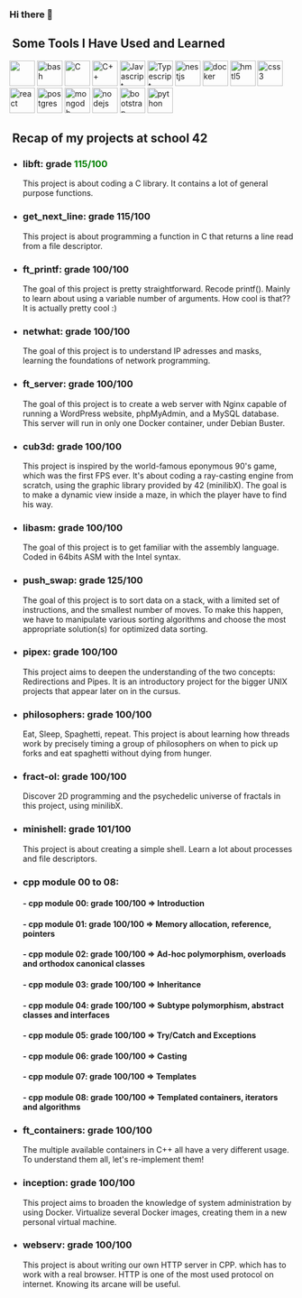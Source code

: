 ### Hi there 👋
<h2>&nbsp;Some Tools I Have Used and Learned</h2>
<p align="left">
<img src="https://cdn.jsdelivr.net/gh/devicons/devicon/icons/vscode/vscode-original-wordmark.svg" width="45" height="45"/>
<img src="https://cdn.jsdelivr.net/gh/devicons/devicon/icons/bash/bash-original.svg" alt="bash" width="45" height="45"/>
<img src="https://cdn.jsdelivr.net/gh/devicons/devicon/icons/c/c-original.svg" alt="C" width="45" height="45"/>
<img src="https://cdn.jsdelivr.net/gh/devicons/devicon/icons/cplusplus/cplusplus-original.svg" alt="C++" width="45" height="45"/>
<img src="https://cdn.jsdelivr.net/gh/devicons/devicon/icons/javascript/javascript-original.svg" alt="Javascript" width="45" height="45"/>
<img src="https://cdn.jsdelivr.net/gh/devicons/devicon/icons/typescript/typescript-original.svg" alt="Typescript" width="45" height="45"/>
<img src="https://cdn.jsdelivr.net/gh/devicons/devicon/icons/nestjs/nestjs-plain-wordmark.svg" alt="nestjs" width="45" height="45"/>
<img src="https://cdn.jsdelivr.net/gh/devicons/devicon/icons/docker/docker-original-wordmark.svg" alt="docker" width="45" height="45"/>
<img src="https://cdn.jsdelivr.net/gh/devicons/devicon/icons/html5/html5-plain-wordmark.svg" alt="hmtl5" width="45" height="45"/>
<img src="https://cdn.jsdelivr.net/gh/devicons/devicon/icons/css3/css3-plain-wordmark.svg" alt="css3" width="45" height="45"/>
<img src="https://cdn.jsdelivr.net/gh/devicons/devicon/icons/react/react-original-wordmark.svg" alt="react" width="45" height="45"/>
<img src="https://cdn.jsdelivr.net/gh/devicons/devicon/icons/postgresql/postgresql-original-wordmark.svg" alt="postgres" width="45" height="45"/>
<img src="https://cdn.jsdelivr.net/gh/devicons/devicon/icons/mongodb/mongodb-original-wordmark.svg" alt="mongodb" width="45" height="45"/>
<img src="https://cdn.jsdelivr.net/gh/devicons/devicon/icons/nodejs/nodejs-plain-wordmark.svg" alt="nodejs" width="45" height="45"/>
<img src="https://cdn.jsdelivr.net/gh/devicons/devicon/icons/bootstrap/bootstrap-original-wordmark.svg" alt="bootstrap" width="45" height="45"/>
<img src="https://cdn.jsdelivr.net/gh/devicons/devicon/icons/python/python-original-wordmark.svg" alt="python" width="45" height="45"/>
</p>
<h2>&nbsp;Recap of my projects at school 42</h2>
<ul>
	<li>
		<h3 class="project-title">libft: grade <span class="grade" style="color: green;">115/100</span></h3>
		<p class="summary">
			This project is about coding a C library.
			It contains a lot of general purpose functions.</p>
	</li>
	<li>
		<h3 class="project-title">get_next_line: grade <span class="grade">115/100</span></h3>
		<p class="summary">
			This project is about programming a function in C that returns a line
			read from a file descriptor.</p>
	</li>
	<li>
		<h3 class="project-title">ft_printf: grade <span class="grade">100/100</span></h3>
		<p class="summary">
			The goal of this project is pretty straightforward. Recode printf().
			Mainly to learn about using a variable number of arguments. How cool is that??
			It is actually pretty cool :)</p>
	</li>
	<li>
		<h3 class="project-title">netwhat: grade <span class="grade">100/100</span></h3>
		<p class="summary">
			The goal of this project is to understand IP adresses and masks, learning
			the foundations of network programming.
		</p>
	</li>
	<li>
		<h3 class="project-title">ft_server: grade <span class="grade">100/100</span></h3>
		<p class="summary">
			The goal of this project is to create a web server with Nginx capable of running a WordPress website, 
			phpMyAdmin, and a MySQL database. This server will run in only one Docker container, under Debian Buster.
		</p>
	</li>
	<li>
		<h3 class="project-title">cub3d: grade <span class="grade">100/100</span></h3>
		<p class="summary">
			This project is inspired by the world-famous eponymous 90's game, which was the first FPS ever. 
			It's about coding a ray-casting engine from scratch, using the graphic library provided by 42 (minilibX).
			The goal is to make a dynamic view inside a maze, in which the player have to find his way. 
		</p>
	</li>
	<li>
		<h3 class="project-title">libasm: grade <span class="grade">100/100</span></h3>
		<p class="summary">
			The goal of this project is to get familiar with the assembly language.
			Coded in 64bits ASM with the Intel syntax.
		</p>
	</li>
	<li>
		<h3 class="project-title">push_swap: grade <span class="grade">125/100</span></h3>
		<p class="summary">
			The goal of this project is to sort data on a stack, with a limited set of instructions, 
			and the smallest number of moves. To make this happen, we have to manipulate various 
			sorting algorithms and choose the most appropriate solution(s) for optimized data sorting.</p>
	</li>
	<li>
		<h3 class="project-title">pipex: grade <span class="grade">100/100</span></h3>
		<p class="summary">
			This project aims to deepen the understanding of the two concepts: 
			Redirections and Pipes. It is an introductory project for the bigger 
			UNIX projects that appear later on in the cursus. 
		</p>
	</li>
	<li>
		<h3 class="project-title">philosophers: grade <span class="grade">100/100</span></h3>
		<p class="summary">
			Eat, Sleep, Spaghetti, repeat. This project is about learning how threads work by precisely 
			timing a group of philosophers on when to pick up forks and eat spaghetti without dying from hunger.
		</p>
	</li>
	<li>
		<h3 class="project-title">fract-ol: grade <span class="grade">100/100</span></h3>
		<p class="summary">
			Discover 2D programming and the psychedelic universe of fractals in this project, using minilibX. 
		</p>
	</li>
	<li>
		<h3 class="project-title">minishell: grade <span class="grade">101/100</span></h3>
		<p class="summary">
			This project is about creating a simple shell.
			Learn a lot about processes and file descriptors.</p>
	</li>
	<li>
		<h3 class="project-title">cpp module 00 to 08:</h3>
		<h4> - cpp module 00: grade <span class="grade">100/100</span> => Introduction</h4>
		<h4> - cpp module 01: grade <span class="grade">100/100</span> => Memory allocation, reference, pointers</h4>
		<h4> - cpp module 02: grade <span class="grade">100/100</span> => Ad-hoc polymorphism, overloads and orthodox canonical classes</h4>
		<h4> - cpp module 03: grade <span class="grade">100/100</span> => Inheritance</h4>
		<h4> - cpp module 04: grade <span class="grade">100/100</span> => Subtype polymorphism, abstract classes and interfaces</h4>
		<h4> - cpp module 05: grade <span class="grade">100/100</span> => Try/Catch and Exceptions</h4>
		<h4> - cpp module 06: grade <span class="grade">100/100</span> => Casting</h4>
		<h4> - cpp module 07: grade <span class="grade">100/100</span> => Templates</h4>
		<h4> - cpp module 08: grade <span class="grade">100/100</span> => Templated containers, iterators and algorithms</h4>
	</li>
	<li>
		<h3 class="project-title">ft_containers: grade <span class="grade">100/100</span></h3>
		<p class="summary">
			The multiple available containers in C++ all have a very different usage. To understand them all, let's re-implement them! 
		</p>
	</li>
	<li>
		<h3 class="project-title">inception: grade <span class="grade">100/100</span></h3>
		<p class="summary">
			This project aims to broaden the knowledge of system administration by using Docker. 
			Virtualize several Docker images, creating them in a new personal virtual machine. </p>
	</li>
	<li>
		<h3 class="project-title">webserv: grade <span class="grade">100/100</span></h3>
		<p class="summary">
			This project is about writing our own HTTP server in CPP. which has to work with a real browser. 
			HTTP is one of the most used protocol on internet. Knowing its arcane will be useful. </p>
	</li>
</ul>

<!--
**ablondel19/ablondel19** is a ✨ _special_ ✨ repository because its `README.md` (this file) appears on your GitHub profile.

Here are some ideas to get you started:

- 🔭 I’m currently working on ...
- 🌱 I’m currently learning ...
- 👯 I’m looking to collaborate on ...
- 🤔 I’m looking for help with ...
- 💬 Ask me about ...
- 📫 How to reach me: ...
- 😄 Pronouns: ...
- ⚡ Fun fact: ...
-->
